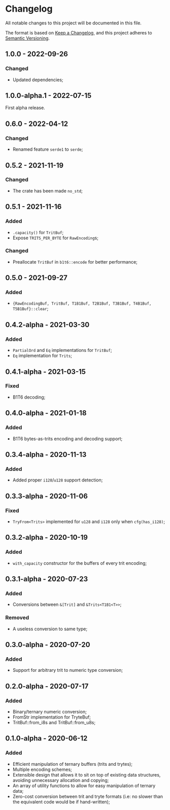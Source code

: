 # Changelog

All notable changes to this project will be documented in this file.

The format is based on [Keep a Changelog](https://keepachangelog.com/en/1.0.0/),
and this project adheres to [Semantic Versioning](https://semver.org/spec/v2.0.0.html).

<!-- ## Unreleased - YYYY-MM-DD

### Added

### Changed

### Deprecated

### Removed

### Fixed

### Security -->

## 1.0.0 - 2022-09-26

### Changed

- Updated dependencies;

## 1.0.0-alpha.1 - 2022-07-15

First alpha release.

## 0.6.0 - 2022-04-12

### Changed

- Renamed feature `serde1` to `serde`;

## 0.5.2 - 2021-11-19

### Changed

- The crate has been made `no_std`;

## 0.5.1 - 2021-11-16

### Added

- `.capacity()` for `TritBuf`;
- Expose `TRITS_PER_BYTE` for `RawEncoding`s;

### Changed

- Preallocate `TritBuf` in `b1t6::encode` for better performance;

## 0.5.0 - 2021-09-27

### Added

- `{RawEncodingBuf, TritBuf, T1B1Buf, T2B1Buf, T3B1Buf, T4B1Buf, T5B1Buf}::clear`;

## 0.4.2-alpha - 2021-03-30

### Added

- `PartialOrd` and `Eq` implementations for `TritBuf`;
- `Eq` implementation for `Trits`;

## 0.4.1-alpha - 2021-03-15

### Fixed

- B1T6 decoding;

## 0.4.0-alpha - 2021-01-18

### Added

- B1T6 bytes-as-trits encoding and decoding support;

## 0.3.4-alpha - 2020-11-13

### Added

- Added proper `i128`/`u128` support detection;

## 0.3.3-alpha - 2020-11-06

### Fixed

- `TryFrom<Trits>` implemented for `u128` and `i128` only when `cfg(has_i128)`;

## 0.3.2-alpha - 2020-10-19

### Added

- `with_capacity` constructor for the buffers of every trit encoding;

## 0.3.1-alpha - 2020-07-23

### Added

- Conversions between `&[Trit]` and `&Trits<T1B1<T>>`;

### Removed

- A useless conversion to same type;

## 0.3.0-alpha - 2020-07-20

### Added

- Support for arbitrary trit to numeric type conversion;

## 0.2.0-alpha - 2020-07-17

### Added

- Binary/ternary numeric conversion;
- FromStr implementation for TryteBuf;
- TritBuf::from_i8s and TritBuf::from_u8s;

## 0.1.0-alpha - 2020-06-12

### Added

- Efficient manipulation of ternary buffers (trits and trytes);
- Multiple encoding schemes;
- Extensible design that allows it to sit on top of existing data structures, avoiding unnecessary allocation and copying;
- An array of utility functions to allow for easy manipulation of ternary data;
- Zero-cost conversion between trit and tryte formats (i.e: no slower than the equivalent code would be if hand-written);
